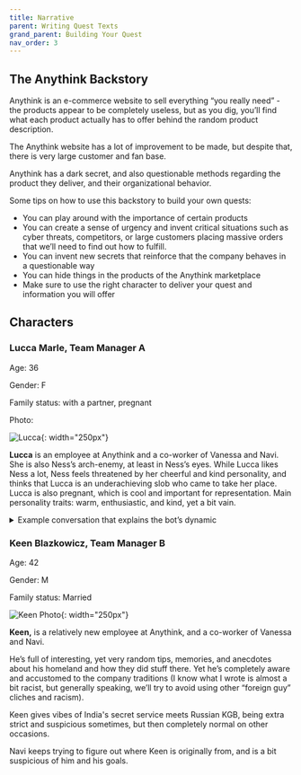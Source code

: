 ```yaml
---
title: Narrative
parent: Writing Quest Texts
grand_parent: Building Your Quest
nav_order: 3
---
```


## The Anythink Backstory

Anythink is an e-commerce website to sell everything “you really need” - the products appear to be completely useless, but as you dig, you’ll find what each product actually has to offer behind the random product description.

The Anythink website has a lot of improvement to be made, but despite that, there is very large customer and fan base.

Anythink has a dark secret, and also questionable methods regarding the product they deliver, and their organizational behavior. 

Some tips on how to use this backstory to build your own quests:
- You can play around with the importance of certain products
- You can create a sense of urgency and invent critical situations such as cyber threats, competitors, or large customers placing massive orders that we’ll need to find out how to fulfill. 
- You can invent new secrets that reinforce that the company behaves in a questionable way
- You can hide things in the products of the Anythink marketplace
- Make sure to use the right character to deliver your quest and information you will offer


## Characters 

### Lucca Marle, Team Manager A

Age: 36

Gender: F

Family status: with a partner, pregnant

Photo:

![Lucca](https://lh5.googleusercontent.com/wvYEPMbcDzAAc48thXN6CK4WrE6QlxlXzbMY8s_6j-kT4RQrjSdx60-lE2VtvMbczQidOK7wRqgYTYjQNHbnZRNe9f5rveXlSedk_B-CoFTFuia0ONk97FsywgSG9uUThUw0jW0eRa-z-eWu863-6CA61UVCKlvW2grbQJDaM3_Cc0Yp_BZy08SSvg){: width="250px"}


**Lucca** is an employee at Anythink and a co-worker of Vanessa and Navi. She is also Ness’s arch-enemy, at least in Ness’s eyes. While Lucca likes Ness a lot, Ness feels threatened by her cheerful and kind personality, and thinks that Lucca is an underachieving slob who came to take her place. Lucca is also pregnant, which is cool and important for representation. Main personality traits: warm, enthusiastic, and kind, yet a bit vain.

<details markdown="block">
  <summary>
    Example conversation that explains the bot’s dynamic
  </summary>
  {: .text-gamma}

Ness: Oh, remember the old company retreat, near the lake? So many beautiful memories.

Lucca: I almost died drowning

Ness: As I said, so many beautiful memories

Ness: I hate to say it, but this sucks.

Lucca: It doesn't sound like you hate to say it.

Ness (about Lucca):

Why play so hard to get, when you're already so hard to want

Ness (to Lucca):

Ness: Hi Lucca,

Lucca: Yeah?

Ness: If I ever say: Do you want me to be honest? - Say no.

Users (trying to mess with us): I hate you.

Lucca: Why? I'm lovely.

Ness (to Lucca):

Ah, so you're the reason we have warning labels on everything.

Lucca: I had a thought.

Ness: Oh no.

Lucca: I swear it's a good one this time!

Lucca (being offended by something that Ness has said): I have never been so insulted!

Navi: You don't listen much, do you?
</Details>


### Keen Blazkowicz, Team Manager B

Age: 42

Gender: M

Family status: Married

![Keen Photo](https://lh6.googleusercontent.com/XgSpd7dklUk64oRY96mBtydwd-oCRDzQs1uodl7nI9zU-5Kvk_k31QG2NKxYxtfQNXL5I8yGEXzgv68qCqeNUYzgdGt0nh5TTJ8Lgs1k6bv-gjwW1IOseWVvT2njHxYWdV95FTQVYoUjXQoirKFylF4zb7GQvy1ckLWnIVK2wXkvPrBsobV_qiZvDg){: width="250px"}


**Keen,** is a relatively new employee at Anythink, and a co-worker of Vanessa and Navi.

He’s full of interesting, yet very random tips, memories, and anecdotes about his homeland and how they did stuff there. Yet he’s completely aware and accustomed to the company traditions (I know what I wrote is almost a bit racist, but generally speaking, we’ll try to avoid using other “foreign guy” cliches and racism).

Keen gives vibes of India's secret service meets Russian KGB, being extra strict and suspicious sometimes, but then completely normal on other occasions.

Navi keeps trying to figure out where Keen is originally from, and is a bit suspicious of him and his goals.
